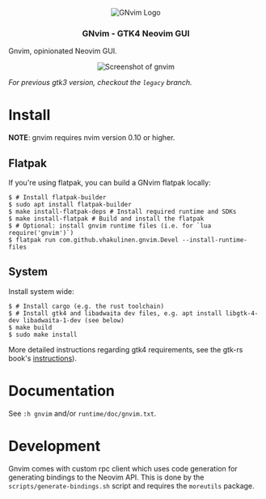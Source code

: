 <p align="center">
	<img src="./desktop/gnvim_128.png" alt="GNvim Logo">
    <h3 align="center">GNvim - GTK4 Neovim GUI</h3>
</p>

Gnvim, opinionated Neovim GUI.

<p align="center">
	<img src="https://github.com/vhakulinen/gnvim/wiki/screenshot.png" alt="Screenshot of gnvim">
</p>

_For previous gtk3 version, checkout the `legacy` branch._

# Install

**NOTE**: gnvim requires nvim version 0.10 or higher.

## Flatpak

If you're using flatpak, you can build a GNvim flatpak locally:

```
$ # Install flatpak-builder
$ sudo apt install flatpak-builder
$ make install-flatpak-deps # Install required runtime and SDKs
$ make install-flatpak # Build and install the flatpak
$ # Optional: install gnvim runtime files (i.e. for `lua require('gnvim')`)
$ flatpak run com.github.vhakulinen.gnvim.Devel --install-runtime-files
```

## System

Install system wide:

```
$ # Install cargo (e.g. the rust toolchain)
$ # Install gtk4 and libadwaita dev files, e.g. apt install libgtk-4-dev libadwaita-1-dev (see below)
$ make build
$ sudo make install
```

More detailed instructions regarding gtk4 requirements, see the gtk-rs book's
[instructions](https://gtk-rs.org/gtk4-rs/stable/latest/book/installation.html)).

# Documentation

See `:h gnvim` and/or `runtime/doc/gnvim.txt`.

# Development

Gnvim comes with custom rpc client which uses code generation for generating
bindings to the Neovim API. This is done by the `scripts/generate-bindings.sh`
script and requires the `moreutils` package.
